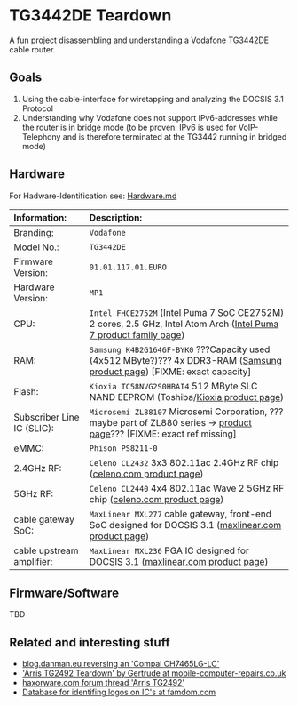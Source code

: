 # TG3442DE Teardown

A fun project disassembling and understanding a Vodafone TG3442DE cable router.

## Goals

1. Using the cable-interface for wiretapping and analyzing the DOCSIS 3.1 Protocol
2. Understanding why Vodafone does not support IPv6-addresses while the router is in bridge mode (to be proven: IPv6 is used for VoIP-Telephony and is therefore terminated at the TG3442 running in bridged mode)

## Hardware

For Hadware-Identification see: [Hardware.md](./Hardware.md)

| Information:                  | Description: |
|:------------------------------|:-------------|
| Branding:                     | `Vodafone` |
| Model No.:                    | `TG3442DE` |
| Firmware Version:             | `01.01.117.01.EURO` |
| Hardware Version:             | `MP1` |
| CPU:                          | `Intel FHCE2752M` (Intel Puma 7 SoC CE2752M) 2 cores, 2.5 GHz, Intel Atom Arch ([Intel Puma 7 product family page](https://ark.intel.com/content/www/de/de/ark/products/140087/intel-puma-7-family.html)) |
| RAM:                          | `Samsung K4B2G1646F-BYK0` ???Capacity used (4x512 MByte?)??? 4x DDR3-RAM ([Samsung product page](https://www.samsung.com/semiconductor/dram/ddr3/K4B2G1646F-BYK0/))  [FIXME: exact capacity] |
| Flash:                        | `Kioxia TC58NVG2S0HBAI4` 512 MByte SLC NAND EEPROM (Toshiba/[Kioxia product page](https://business.kioxia.com/en-us/memory/detail.TC58NVG2S0HBAI4.html)) |
| Subscriber Line IC (SLIC):    | `Microsemi ZL88107` Microsemi Corporation, ???maybe part of ZL880 series -> [product page](https://www.microchip.com/design-centers/interface-and-connectivity/line-circuits)??? [FIXME: exact ref missing]
| eMMC:                         | `Phison PS8211-0` |
| 2.4GHz RF:                    | `Celeno CL2432` 3x3 802.11ac 2.4GHz RF chip ([celeno.com product page](https://www.celeno.com/products/cl2432)) |
| 5GHz RF:                      | `Celeno CL2440` 4x4 802.11ac Wave 2 5GHz RF chip ([celeno.com product page](https://www.celeno.com/products/cl2440)) |
| cable gateway SoC:            | `MaxLinear MXL277` cable gateway, front-end SoC designed for DOCSIS 3.1 ([maxlinear.com product page](https://www.maxlinear.com/product/access/cable-broadband/cable-front-ends/fsc-and-narrowband-tuners-demods/mxl277)) |
| cable upstream amplifier:     | `MaxLinear MXL236` PGA IC designed for DOCSIS 3.1 ([maxlinear.com product page](https://www.maxlinear.com/product/access/cable-broadband/cable-front-ends/upstream-amplifiers/mxl236)) |

## Firmware/Software

TBD

## Related and interesting stuff

* [blog.danman.eu reversing an 'Compal CH7465LG-LC'](https://blog.danman.eu/about-adding-a-static-route-to-my-docsis-modem/)
* ['Arris TG2492 Teardown' by Gertrude at mobile-computer-repairs.co.uk](https://www.mobile-computer-repairs.co.uk/blog/topic/29/routers/Arris-TG2492)
* [haxorware.com forum thread 'Arris TG2492'](http://www.haxorware.com/forums/showthread.php?tid=6860)
* [Database for identifing logos on IC's at famdom.com](https://how-to.fandom.com/wiki/How_to_identify_integrated_circuit_(chip)_manufacturers_by_their_logos)
